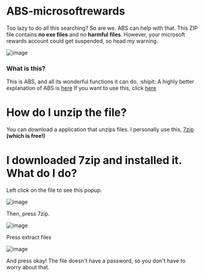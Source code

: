 # ABS-microsoftrewards
Too lazy to do all this searching? So are we.
ABS can help with that. This ZIP file contains **no exe files** and no **harmful files**. However, your microsoft rewards account
could get suspended, so head my warning.

![image](https://user-images.githubusercontent.com/109978676/203346443-1f14b94b-1387-467c-b8b0-f749f75ba0eb.png)
### What is this?
This is ABS, and all its wonderful functions it can do. :shipit: A highly better explanation of ABS is [here](ABS-FAQ.md)
If you want to use this, click [here](https://github.com/judas-js/ABS-microsoftrewards/raw/main/ABS-20221122T144517Z-001.zip)
# How do I unzip the file? 
You can download a application that unzips files. 
I personally use this, [7zip](https://www.7-zip.org/) **(which is free!)**
# I downloaded 7zip and installed it. What do I do?
Left click on the file to see this popup.

![image](https://user-images.githubusercontent.com/109978676/203352442-605e5bcf-3d5d-43ac-9d05-fffd6205536d.png)

Then, press 7zip.

![image](https://user-images.githubusercontent.com/109978676/203352530-f8d6e36c-63ed-4202-acd3-1933392c6929.png)

Press extract files

![image](https://user-images.githubusercontent.com/109978676/203352591-8f7e4330-103f-4f54-825f-d7af871716ab.png)

And press okay! The file doesn't have a password, so you don't have to worry about that.
